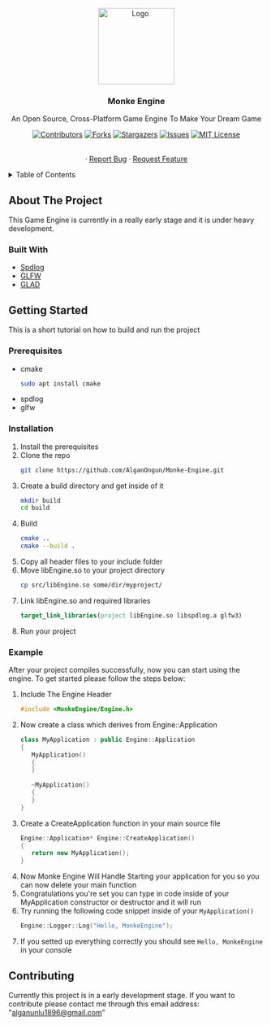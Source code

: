 <div id="top"></div>

<br />
<div align="center">
  <a href="https://github.com/AlganOngun/Monke-Engine">
    <img src="https://i1.sndcdn.com/avatars-ylM4tanwBXJZhjWb-X76mWw-t240x240.jpg" alt="Logo" width="150" height="150">
  </a>

  <h3 align="center">Monke Engine</h3>

  <p align="center">
    An Open Source, Cross-Platform Game Engine To Make Your Dream Game
  </p>
    
  [![Contributors][contributors-shield]][contributors-url]
  [![Forks][forks-shield]][forks-url]
  [![Stargazers][stars-shield]][stars-url]
  [![Issues][issues-shield]][issues-url]
  [![MIT License][license-shield]][license-url]
  
  <p align="center">
    <br />
    ·
    <a href="https://github.com/AlganOngun/Monke-Engine/issues">Report Bug</a>
    ·
    <a href="https://github.com/AlganOngun/Monke-Engine/issues">Request Feature</a>
  </p>
</div>

<details>
  <summary>Table of Contents</summary>
  <ol>
    <li>
      <a href="#about-the-project">About The Project</a>
      <ul>
        <li><a href="#built-with">Built With</a></li>
      </ul>
    </li>
    <li>
      <a href="#getting-started">Getting Started</a>
      <ul>
        <li><a href="#prerequisites">Prerequisites</a></li>
        <li><a href="#installation">Installation</a></li>
        <li><a href="#Example">Example</a></li>
      </ul>
    </li>
    <li><a href="#contributing">Contributing</a></li>
  </ol>
</details>

## About The Project

This Game Engine is currently in a really early stage and it is under heavy development.

### Built With

* [Spdlog](https://github.com/gabime/spdlog)
* [GLFW](https://www.glfw.org)
* [GLAD](https://glad.dav1d.de)

## Getting Started

This is a short tutorial on how to build and run the project

### Prerequisites

* cmake
  ```sh
  sudo apt install cmake
  ```
* spdlog
* glfw

### Installation

1. Install the prerequisites
2. Clone the repo
   ```sh
   git clone https://github.com/AlganOngun/Monke-Engine.git
   ```
3. Create a build directory and get inside of it
   ```sh
   mkdir build
   cd build
   ```
4. Build
   ```sh
   cmake ..
   cmake --build .
   ```
5. Copy all header files to your include folder
6. Move libEngine.so to your project directory
   ```sh
   cp src/libEngine.so some/dir/myproject/
   ```
7. Link libEngine.so and required libraries
   ```cmake
   target_link_libraries(project libEngine.so libspdlog.a glfw3)
   ```
8. Run your project

### Example

After your project compiles successfully, now you can start using the engine. To get started please follow the steps below:

1. Include The Engine Header
   ```cpp
   #include <MonkeEngine/Engine.h>
   ```
2. Now create a class which derives from Engine::Application
   ```cpp
   class MyApplication : public Engine::Application
   {
      MyApplication()
      {
      }
      
      ~MyApplication()
      {
      }
   }
   ```
3. Create a CreateApplication function in your main source file
   ```cpp
   Engine::Application* Engine::CreateApplication()
   {
      return new MyApplication();
   }
   ```
4. Now Monke Engine Will Handle Starting your application for you so you can now delete your main function
5. Congratulations you're set you can type in code inside of your MyApplication constructor or destructor and it will run
6. Try running the following code snippet inside of your ```MyApplication()```
   ```cpp
   Engine::Logger::Log("Hello, MonkeEngine");
   ```
7. If you setted up everything correctly you should see ```Hello, MonkeEngine``` in your console

## Contributing

Currently this project is in a early development stage. If you want to contribute please contact me through this email address: "alganunlu1896@gmail.com"

[contributors-shield]: https://img.shields.io/github/contributors/AlganOngun/Monke-Engine?style=flat-square
[contributors-url]: https://github.com/AlganOngun/Monke-Engine/graphs/contributors
[forks-shield]: https://img.shields.io/github/forks/AlganOngun/Monke-Engine?style=flat-square
[forks-url]: https://github.com/AlganOngun/Monke-Engine/network/members
[stars-shield]: https://img.shields.io/github/stars/AlganOngun/Monke-Engine?style=flat-square
[stars-url]: https://github.com/AlganOngun/Monke-Engine/stargazers
[issues-shield]: https://img.shields.io/github/issues/AlganOngun/Monke-Engine?style=flat-square
[issues-url]: https://github.com/AlganOngun/Monke-Engine/issues
[license-shield]: https://img.shields.io/github/license/AlganOngun/Monke-Engine?style=flat-square
[license-url]: https://github.com/AlganOngun/Monke-Engine/blob/master/LICENSE.txt
